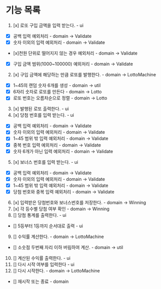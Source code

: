 # 기능 목록
1. [x] 로또 구입 금액을 입력 받는다. - ui
  - [x] 공백 입력 예외처리 - domain -> Validate
  - [x] 숫자 이외의 입력 예외처리 - domain -> Validate
  - [x]천원 단위로 떨어지지 않는 경우 예외처리 - domain -> Validate
  - [x] 구입 금액 범위(1000~100000) 예외처리  - domain -> Validate
2. [x] 구입 금액에 해당하는 만큼 로또를 발행한다. - domain -> LottoMachine
  - [x] 1~45의 랜덤 숫자 6개를 생성 - domain -> util
  - [x] 6자리 숫자로 로또를 만든다 - domain -> Lotto
  - [x] 로또 번호는 오름차순으로 정렬 - domain -> Lotto
3. [x] 발행된 로또 출력한다. - ui
4. [x] 당첨 번호를 입력 받는다. - ui
  - [x] 공백 입력 예외처리 - domain -> Validate
  - [x] 숫자 이외의 입력 예외처리 - domain -> Validate
  - [x] 1~45 범위 밖 입력 예외처리 - domain -> Validate
  - [x] 중복 번호 입력 예외처리 - domain -> Validate
  - [x] 숫자 6개가 아닌 입력 예외처리 - domain -> Validate
5. [x] 보너스 번호를 입력 받는다. - ui
  - [x] 공백 입력 예외처리 - domain -> Validate
  - [x] 숫자 이외의 입력 예외처리 - domain -> Validate
  - [x] 1~45 범위 밖 입력 예외처리 - domain -> Validate
  - [x] 당첨 번호와 중복 입력 예외처리 - domain -> Validate
6. [x] 입력받은 당첨번호와 보너스번호를 저장한다. - domain -> Winning
7. [x] 각 등수별 당첨 여부 확인 - domain -> Winning
8. [] 당첨 통계를 출력한다. - ui
 - [] 5등부터 1등까지 순서대로 출력 - ui
9. [] 수익률 계산한다. - domain -> LottoMachine
 - [] 소숫점 두번째 자리 이하 버림하여 계산. - domain -> util
10. [] 계산된 수익률 출력한다. - ui
11. [] 다시 시작 여부를 입력한다 - ui
12. [] 다시 시작한다. - domain -> LottoMachine
  - [] 재시작 또는 종료 - domain